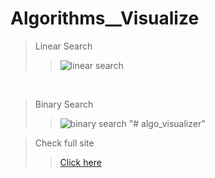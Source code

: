# Algorithms__Visualize

> Linear Search
>> ![linear search](https://github.com/aadityamittal/Algorithms__Visualize/blob/main/Images/linear-search.png)

<br>

> Binary Search
>> ![binary search](https://github.com/aadityamittal/Algorithms__Visualize/blob/main/Images/Binary-Search.png)
"# algo_visualizer" 

> Check full site
>> [Click here](https://aadityamittal.github.io/algo_visualizer/)

